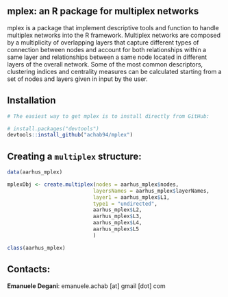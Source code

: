mplex: an R package for multiplex networks
--------

mplex is a package that implement descriptive tools and function to handle multiplex networks into the R framework. Multiplex networks are composed by a multiplicity of overlapping layers that capture different types of connection between nodes and account for both relationships within a same layer and relationships between a same node located in different layers of the overall network. Some of the most common descriptors, clustering indices and centrality measures can be calculated starting from a set of nodes and layers given in input by the user.

Installation
------------

``` r
# The easiest way to get mplex is to install directly from GitHub:

# install.packages("devtools")
devtools::install_github("achab94/mplex")
```

Creating a `multiplex` structure:
------------
``` r
data(aarhus_mplex)

mplexObj <- create.multiplex(nodes = aarhus_mplex$nodes,
                            layersNames = aarhus_mplex$layerNames,
                            layer1 = aarhus_mplex$L1,
                            type1 = "undirected",
                            aarhus_mplex$L2,
                            aarhus_mplex$L3,
                            aarhus_mplex$L4,
                            aarhus_mplex$L5
                            )

class(aarhus_mplex)
```

Contacts:
------------
**Emanuele Degani**: emanuele.achab [at] gmail [dot] com
